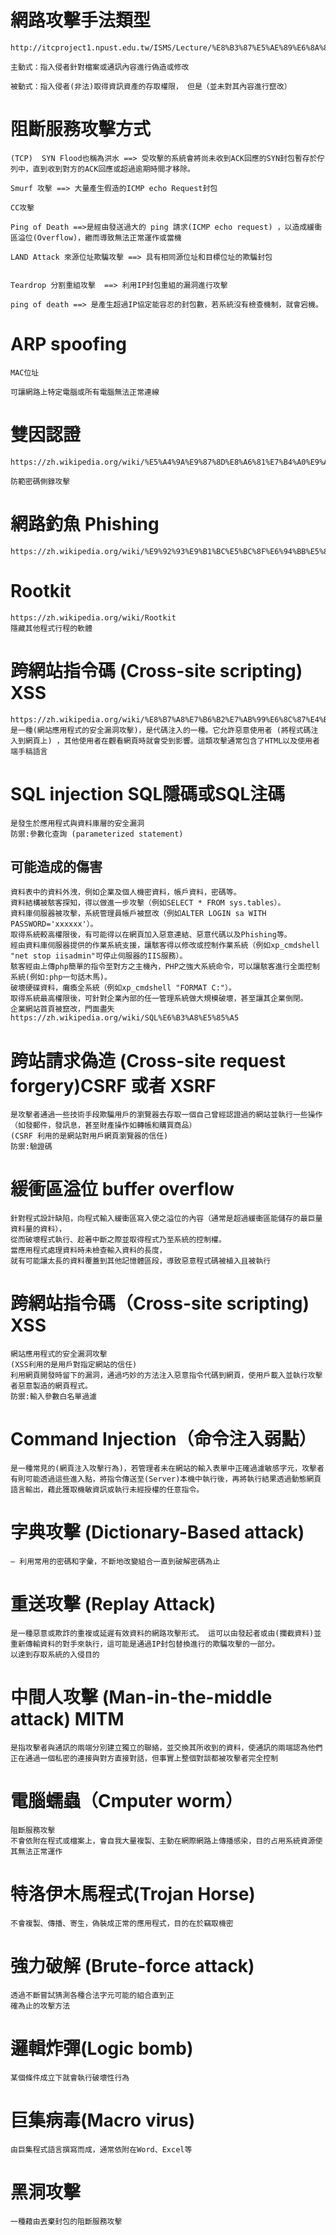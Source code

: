 # 網路攻擊手法類型

~~~
http://itcproject1.npust.edu.tw/ISMS/Lecture/%E8%B3%87%E5%AE%89%E6%8A%80%E8%A1%93/%E7%B6%B2%E8%B7%AF%E6%94%BB%E6%93%8A%E6%8A%80%E8%A1%93%E5%88%86%E6%9E%90.pdf

主動式：指入侵者針對檔案或通訊內容進行偽造或修改

被動式：指入侵者(非法)取得資訊資產的存取權限， 但是（並未對其內容進行竄改）

~~~
# 阻斷服務攻擊方式
~~~
(TCP)  SYN Flood也稱為洪水 ==> 受攻擊的系統會將尚未收到ACK回應的SYN封包暫存於佇列中，直到收到對方的ACK回應或超過逾期時間才移除。

Smurf 攻擊 ==> 大量產生假造的ICMP echo Request封包

CC攻擊 

Ping of Death ==>是經由發送過大的 ping 請求(ICMP echo request) ，以造成緩衝區溢位(Overflow)，繼而導致無法正常運作或當機

LAND Attack 來源位址欺騙攻擊 ==> 具有相同源位址和目標位址的欺騙封包


Teardrop 分割重組攻擊  ==> 利用IP封包重組的漏洞進行攻擊

ping of death ==> 是產生超過IP協定能容忍的封包數，若系統沒有檢查機制，就會宕機。

~~~

# ARP spoofing 
~~~
MAC位址

可讓網路上特定電腦或所有電腦無法正常連線
~~~


# 雙因認證 
~~~
https://zh.wikipedia.org/wiki/%E5%A4%9A%E9%87%8D%E8%A6%81%E7%B4%A0%E9%A9%97%E8%AD%

防範密碼側錄攻擊
~~~
# 網路釣魚 Phishing
~~~
https://zh.wikipedia.org/wiki/%E9%92%93%E9%B1%BC%E5%BC%8F%E6%94%BB%E5%87%BB
~~~
# Rootkit 
~~~
https://zh.wikipedia.org/wiki/Rootkit
隱藏其他程式行程的軟體

~~~
# 跨網站指令碼 (Cross-site scripting) XSS
~~~
https://zh.wikipedia.org/wiki/%E8%B7%A8%E7%B6%B2%E7%AB%99%E6%8C%87%E4%BB%A4%E7%A2%BC
是一種(網站應用程式的安全漏洞攻擊)，是代碼注入的一種。它允許惡意使用者 (將程式碼注入到網頁上) ，其他使用者在觀看網頁時就會受到影響。這類攻擊通常包含了HTML以及使用者端手稿語言

~~~
# SQL injection SQL隱碼或SQL注碼
~~~
是發生於應用程式與資料庫層的安全漏洞
防禦:參數化查詢 (parameterized statement)
~~~
 ## 可能造成的傷害 
 ~~~
資料表中的資料外洩，例如企業及個人機密資料，帳戶資料，密碼等。
資料結構被駭客探知，得以做進一步攻擊（例如SELECT * FROM sys.tables）。
資料庫伺服器被攻擊，系統管理員帳戶被竄改（例如ALTER LOGIN sa WITH PASSWORD='xxxxxx'）。
取得系統較高權限後，有可能得以在網頁加入惡意連結、惡意代碼以及Phishing等。
經由資料庫伺服器提供的作業系統支援，讓駭客得以修改或控制作業系統（例如xp_cmdshell "net stop iisadmin"可停止伺服器的IIS服務）。
駭客經由上傳php簡單的指令至對方之主機內，PHP之強大系統命令，可以讓駭客進行全面控制系統(例如:php一句話木馬)。
破壞硬碟資料，癱瘓全系統（例如xp_cmdshell "FORMAT C:"）。
取得系統最高權限後，可針對企業內部的任一管理系統做大規模破壞，甚至讓其企業倒閉。
企業網站首頁被竄改，門面盡失
https://zh.wikipedia.org/wiki/SQL%E6%B3%A8%E5%85%A5
~~~

# 跨站請求偽造 (Cross-site request  forgery)CSRF 或者 XSRF
~~~
是攻擊者通過一些技術手段欺騙用戶的瀏覽器去存取一個自己曾經認證過的網站並執行一些操作（如發郵件，發訊息，甚至財產操作如轉帳和購買商品）
(CSRF 利用的是網站對用戶網頁瀏覽器的信任)
防禦:驗證碼
~~~
# 緩衝區溢位 buffer overflow
~~~
針對程式設計缺陷，向程式輸入緩衝區寫入使之溢位的內容（通常是超過緩衝區能儲存的最巨量資料量的資料），
從而破壞程式執行、趁著中斷之際並取得程式乃至系統的控制權。
當應用程式處理資料時未檢查輸入資料的長度，
就有可能讓太長的資料覆蓋到其他記憶體區段，導致惡意程式碼被植入且被執行
~~~
# 跨網站指令碼（Cross-site scripting) XSS
~~~
網站應用程式的安全漏洞攻擊
(XSS利用的是用戶對指定網站的信任)
利用網頁開發時留下的漏洞，通過巧妙的方法注入惡意指令代碼到網頁，使用戶載入並執行攻擊者惡意製造的網頁程式。
防禦:輸入參數白名單過濾
~~~

# Command Injection（命令注入弱點）
~~~
是一種常見的(網頁注入攻擊行為)，若管理者未在網站的輸入表單中正確過濾敏感字元，攻擊者有則可能透過這些進入點，將指令傳送至(Server)本機中執行後，再將執行結果透過動態網頁語言輸出，藉此獲取機敏資訊或執行未經授權的任意指令。
~~~
# 字典攻擊 (Dictionary-Based attack)
~~~
– 利用常用的密碼和字彙，不斷地改變組合一直到破解密碼為止
~~~
# 重送攻擊 (Replay Attack)
~~~
是一種惡意或欺詐的重複或延遲有效資料的網路攻擊形式。 這可以由發起者或由(攔截資料)並重新傳輸資料的對手來執行，這可能是通過IP封包替換進行的欺騙攻擊的一部分。
以達到存取系統的入侵目的
~~~
# 中間人攻擊 (Man-in-the-middle attack) MITM
~~~
是指攻擊者與通訊的兩端分別建立獨立的聯絡，並交換其所收到的資料，使通訊的兩端認為他們正在通過一個私密的連接與對方直接對話，但事實上整個對談都被攻擊者完全控制
~~~
# 電腦蠕蟲（Cmputer worm）
~~~
阻斷服務攻擊
不會依附在程式或檔案上，會自我大量複製、主動在網際網路上傳播感染，目的占用系統資源使其無法正常運作
~~~
# 特洛伊木馬程式(Trojan Horse)
~~~
不會複製、傳播、寄生，偽裝成正常的應用程式，目的在於竊取機密
~~~
# 強力破解 (Brute-force attack) 
~~~
透過不斷嘗試猜測各種合法字元可能的組合直到正
確為止的攻擊方法
~~~
# 邏輯炸彈(Logic bomb)
~~~
某個條件成立下就會執行破壞性行為
~~~
# 巨集病毒(Macro virus)
~~~
由巨集程式語言撰寫而成，通常依附在Word、Excel等
~~~
# 黑洞攻擊
~~~
一種藉由丟棄封包的阻斷服務攻擊
~~~
# 
